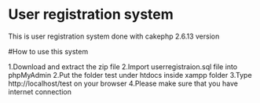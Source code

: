 # User registration system 

This is user registration system done with cakephp 2.6.13 version

#How to use this system

1.Download and extract the zip file 
2.Import userregistraion.sql file into phpMyAdmin
2.Put the folder test under htdocs inside xampp folder 
3.Type http://localhost/test on your browser 
4.Please make sure that you have internet connection